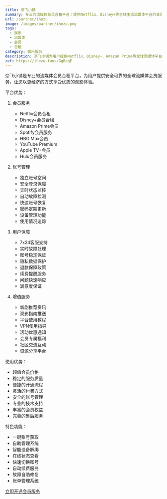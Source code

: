 ```yaml
---
title: 奈飞小铺
summary: 专业的流媒体会员合租平台：提供Netflix、Disney+等全球主流流媒体平台的会员服务，安全可靠的账号管理体系
url: /partner/ihezu
image: /images/partner/ihezu.png
tags:
  - 娱乐
  - 流媒体
  - 会员
  - 合租
category: 娱乐服务
description: 奈飞小铺为用户提供Netflix、Disney+、Amazon Prime等全球流媒体平台的会员合租服务，打造安全、便捷、经济的观影体验。
ref: https://ihezu.fans/GgBeqE
---
```


奈飞小铺是专业的流媒体会员合租平台，为用户提供安全可靠的全球流媒体会员服务，让您以更经济的方式享受优质的观影体验。

平台优势：

1. 会员服务
   - Netflix会员合租
   - Disney+会员合租
   - Amazon Prime会员
   - Spotify会员服务
   - HBO Max会员
   - YouTube Premium
   - Apple TV+会员
   - Hulu会员服务

2. 账号管理
   - 独立账号空间
   - 安全登录保障
   - 实时状态监控
   - 自动故障检测
   - 快速账号恢复
   - 密码定期更新
   - 设备管理功能
   - 使用情况追踪

3. 用户保障
   - 7x24客服支持
   - 实时故障处理
   - 账号稳定保证
   - 隐私数据保护
   - 退款保障政策
   - 续费提醒服务
   - 问题快速响应
   - 满意度保证

4. 增值服务
   - 新剧推荐资讯
   - 观影指南推送
   - 平台使用教程
   - VPN使用指导
   - 活动优惠通知
   - 会员专属福利
   - 社区交流互动
   - 资源分享平台

使用优势：
- 超值会员价格
- 稳定的服务质量
- 便捷的开通流程
- 灵活的付费方式
- 安全的账号管理
- 专业的技术支持
- 丰富的会员权益
- 完善的售后服务

特色功能：
- 一键账号获取
- 自助管理系统
- 智能设备解绑
- 在线状态查看
- 快速切换账号
- 自动续费服务
- 故障自助修复
- 账单管理系统

[立即开通会员服务](https://ihezu.fans/GgBeqE)
